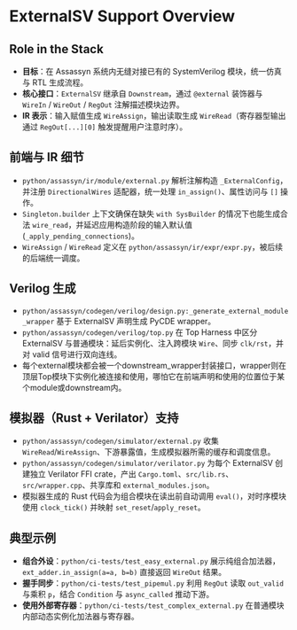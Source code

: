 # ExternalSV Support Overview

## Role in the Stack
- **目标**：在 Assassyn 系统内无缝对接已有的 SystemVerilog 模块，统一仿真与 RTL 生成流程。
- **核心接口**：`ExternalSV` 继承自 `Downstream`，通过 `@external` 装饰器与 `WireIn` / `WireOut` / `RegOut` 注解描述模块边界。
- **IR 表示**：输入赋值生成 `WireAssign`，输出读取生成 `WireRead`（寄存器型输出通过 `RegOut[...][0]` 触发提醒用户注意时序）。

## 前端与 IR 细节
- `python/assassyn/ir/module/external.py` 解析注解构造 `_ExternalConfig`，并注册 `DirectionalWires` 适配器，统一处理 `in_assign()`、属性访问与 `[]` 操作。
- `Singleton.builder` 上下文确保在缺失 `with SysBuilder` 的情况下也能生成合法 `wire_read`，并延迟应用构造阶段的输入默认值 (`_apply_pending_connections`)。
- `WireAssign` / `WireRead` 定义在 `python/assassyn/ir/expr/expr.py`，被后续的后端统一调度。

## Verilog 生成
- `python/assassyn/codegen/verilog/design.py:_generate_external_module_wrapper` 基于 ExternalSV 声明生成 PyCDE wrapper。
- `python/assassyn/codegen/verilog/top.py` 在 Top Harness 中区分 ExternalSV 与普通模块：延后实例化、注入跨模块 `Wire`、同步 `clk/rst`，并对 valid 信号进行双向连线。
- 每个external模块都会被一个downstream_wrapper封装接口，wrapper则在顶层Top模块下实例化被连接和使用，哪怕它在前端声明和使用的位置位于某个module或downstream内。


## 模拟器（Rust + Verilator）支持
- `python/assassyn/codegen/simulator/external.py` 收集 `WireRead`/`WireAssign`、下游暴露值，生成模拟器所需的缓存和调度信息。
- `python/assassyn/codegen/simulator/verilator.py` 为每个 ExternalSV 创建独立 Verilator FFI crate，产出 `Cargo.toml`、`src/lib.rs`、`src/wrapper.cpp`、共享库和 `external_modules.json`。
- 模拟器生成的 Rust 代码会为组合模块在读出前自动调用 `eval()`，对时序模块使用 `clock_tick()` 并映射 `set_reset`/`apply_reset`。

## 典型示例
- **组合外设**：`python/ci-tests/test_easy_external.py` 展示纯组合加法器，`ext_adder.in_assign(a=a, b=b)` 直接返回 `WireOut` 结果。
- **握手同步**：`python/ci-tests/test_pipemul.py` 利用 `RegOut` 读取 `out_valid` 与乘积 `p`，结合 `Condition` 与 `async_called` 推动下游。
- **使用外部寄存器**：`python/ci-tests/test_complex_external.py` 在普通模块内部动态实例化加法器与寄存器。
